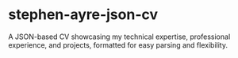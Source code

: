 # stephen-ayre-json-cv
A JSON-based CV showcasing my technical expertise, professional experience, and projects, formatted for easy parsing and flexibility.
